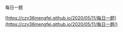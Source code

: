 每日一题

[https://czy36mengfei.github.io/2020/05/11/每日一题](https://czy36mengfei.github.io/2020/05/11/每日一题/)

